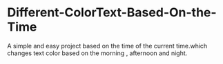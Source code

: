 # Different-ColorText-Based-On-the-Time
A simple and easy project based on the time of the current time.which changes text color based on the morning , afternoon and night.
